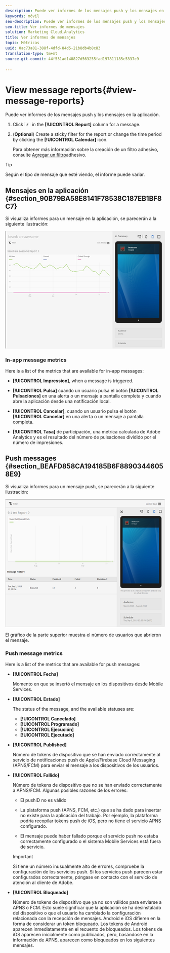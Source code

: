 ```yaml
---
description: Puede ver informes de los mensajes push y los mensajes en la aplicación.
keywords: móvil
seo-description: Puede ver informes de los mensajes push y los mensajes en la aplicación.
seo-title: Ver informes de mensajes
solution: Marketing Cloud,Analytics
title: Ver informes de mensajes
topic: Métricas
uuid: 0ac73a81-388f-4dfd-84d5-21b8db4b8c83
translation-type: tm+mt
source-git-commit: 44f531ad140827d563255fad197811185c5337c9

---
```



# View message reports{#view-message-reports}

Puede ver informes de los mensajes push y los mensajes en la aplicación.

1. Click ![report icon](assets/icon_report.png) in the **[!UICONTROL Report]** column for a message.
1. (**Optional**) Create a sticky filter for the report or change the time period by clicking the **[!UICONTROL Calendar]** icon.

   Para obtener más información sobre la creación de un filtro adhesivo, consulte [Agregar un filtro](/help/using/usage/reports-customize/t-sticky-filter.md)adhesivo.

>[!TIP]
>
>Según el tipo de mensaje que esté viendo, el informe puede variar.

## Mensajes en la aplicación {#section_90B79BA58E8141F78538C187EB1BF8C7}

Si visualiza informes para un mensaje en la aplicación, se parecerán a la siguiente ilustración:

![report message](assets/report_message.png)

### In-app message metrics

Here is a list of the metrics that are available for in-app messages:

* **[!UICONTROL Impression]**, when a message is triggered.

* **[!UICONTROL Pulsa]** cuando un usuario pulsa el botón **[!UICONTROL Pulsaciones]** en una alerta o un mensaje a pantalla completa y cuando abre la aplicación desde una notificación local.

* **[!UICONTROL Cancelar]**, cuando un usuario pulsa el botón **[!UICONTROL Cancelar]** en una alerta o un mensaje a pantalla completa.

* **[!UICONTROL Tasa]** de participación, una métrica calculada de Adobe Analytics y es el resultado del número de pulsaciones dividido por el número de impresiones.

## Push messages {#section_BEAFD858CA194185B6F88903446058E9}

Si visualiza informes para un mensaje push, se parecerán a la siguiente ilustración:

![mensaje push](assets/report_message_push.png)

El gráfico de la parte superior muestra el número de usuarios que abrieron el mensaje.

### Push message metrics

Here is a list of the metrics that are available for push messages:

* **[!UICONTROL Fecha]**

   Momento en que se insertó el mensaje en los dispositivos desde Mobile Services.

* **[!UICONTROL Estado]**

   The status of the message, and the available statuses are:

   * **[!UICONTROL Cancelado]**
   * **[!UICONTROL Programado]**
   * **[!UICONTROL Ejecución]**
   * **[!UICONTROL Ejecutado]**

* **[!UICONTROL Published]**

   Número de tokens de dispositivo que se han enviado correctamente al servicio de notificaciones push de Apple/Firebase Cloud Messaging (APNS/FCM) para enviar el mensaje a los dispositivos de los usuarios.

* **[!UICONTROL Fallido]**

   Número de tokens de dispositivo que no se han enviado correctamente a APNS/FCM. Algunas posibles razones de los errores:

   * El pushID no es válido

   * La plataforma push (APNS, FCM, etc.) que se ha dado para insertar no existe para la aplicación del trabajo. Por ejemplo, la plataforma podría recopilar tokens push de iOS, pero no tiene el servicio APNS configurado.

   * El mensaje puede haber fallado porque el servicio push no estaba correctamente configurado o el sistema Mobile Services está fuera de servicio.
   >[!IMPORTANT]
   >
   >Si tiene un número inusualmente alto de errores, compruebe la configuración de los servicios push. Si los servicios push parecen estar configurados correctamente, póngase en contacto con el servicio de atención al cliente de Adobe.

* **[!UICONTROL Bloqueado]**

   Número de tokens de dispositivo que ya no son válidos para enviarse a APNS o FCM. Esto suele significar que la aplicación se ha desinstalado del dispositivo o que el usuario ha cambiado la configuración relacionada con la recepción de mensajes. Android e iOS difieren en la forma de considerar un token bloqueado. Los tokens de Android aparecen inmediatamente en el recuento de bloqueados. Los tokens de iOS aparecen inicialmente como publicados, pero, basándose en la información de APNS, aparecen como bloqueados en los siguientes mensajes.
